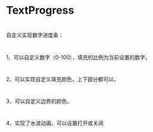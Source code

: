 # TextProgress
#
自定义实现数字进度条：
#
1、可以自定义数字（0-100），填充的比例为当前设置的数字，
#
2、可以实现自定义填充颜色，上下部分都可以，
#
3、可以自定义边界的颜色。
#
4、实现了水波动画，可以设置打开或关闭

